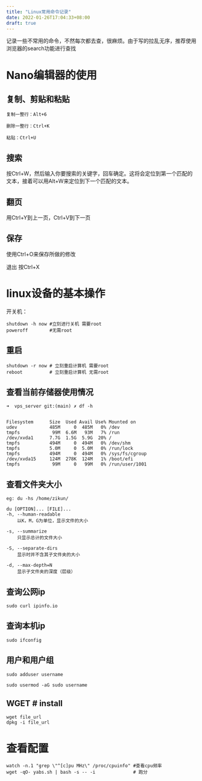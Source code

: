 ```yaml
---
title: "Linux常用命令记录"
date: 2022-01-26T17:04:33+08:00
draft: true
---
```



记录一些不常用的命令，不然每次都去查，很麻烦。由于写的拉乱无序，推荐使用浏览器的search功能进行查找



# Nano编辑器的使用



## 复制、剪贴和粘贴
```
复制一整行：Alt+6

删除一整行：Ctrl+K

粘贴：Ctrl+U
```
## 搜索
按Ctrl+W，然后输入你要搜索的关键字，回车确定。这将会定位到第一个匹配的文本，接着可以用Alt+W来定位到下一个匹配的文本。

## 翻页
用Ctrl+Y到上一页，Ctrl+V到下一页

## 保存
使用Ctrl+O来保存所做的修改

退出
按Ctrl+X

# linux设备的基本操作
开关机：
```
shutdown -h now #立刻进行关机 需要root
poweroff        #无需root
```

## 重启
```
shutdown -r now # 立刻重启计算机 需要root
reboot          # 立刻重启计算机 无需root
```

## 查看当前存储器使用情况
```
➜  vps_server git:(main) ✗ df -h


Filesystem      Size  Used Avail Use% Mounted on
udev            485M     0  485M   0% /dev
tmpfs            99M  6.6M   93M   7% /run
/dev/xvda1      7.7G  1.5G  5.9G  20% /
tmpfs           494M     0  494M   0% /dev/shm
tmpfs           5.0M     0  5.0M   0% /run/lock
tmpfs           494M     0  494M   0% /sys/fs/cgroup
/dev/xvda15     124M  278K  124M   1% /boot/efi
tmpfs            99M     0   99M   0% /run/user/1001

```

## 查看文件夹大小
```
eg: du -hs /home/zikun/

du [OPTION]... [FILE]...
-h, --human-readable
    以K，M，G为单位，显示文件的大小

-s, --summarize
    只显示总计的文件大小

-S, --separate-dirs
    显示时并不含其子文件夹的大小

-d, --max-depth=N
    显示子文件夹的深度（层级）

```

## 查询公网ip
```
sudo curl ipinfo.io
```
## 查询本机ip
```
sudo ifconfig
```

## 用户和用户组
```
sudo adduser username

sudo usermod -aG sudo username
```

## WGET # install
```
wget file_url
dpkg -i file_url
```

# 查看配置
```
watch -n.1 "grep \"^[c]pu MHz\" /proc/cpuinfo" #查看cpu频率
wget -qO- yabs.sh | bash -s -- -i              # 跑分
```

